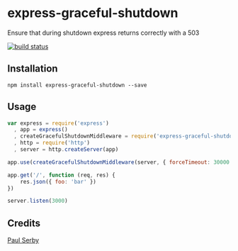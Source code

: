 # express-graceful-shutdown

Ensure that during shutdown express returns correctly with a 503

[![build status](https://secure.travis-ci.org/serby/express-graceful-shutdown.png)](http://travis-ci.org/serby/express-graceful-shutdown)

## Installation

```
npm install express-graceful-shutdown --save
```

## Usage

```js
var express = require('express')
  , app = express()
  , createGracefulShutdownMiddleware = require('express-graceful-shutdown')
  , http = require('http')
  , server = http.createServer(app)

app.use(createGracefulShutdownMiddleware(server, { forceTimeout: 30000 }))

app.get('/', function (req, res) {
    res.json({ foo: 'bar' })
})

server.listen(3000)
```

## Credits
[Paul Serby](https://github.com/serby/)
